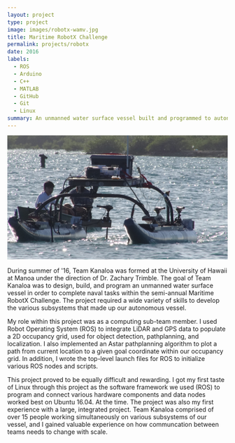 ```yaml
---
layout: project
type: project
image: images/robotx-wamv.jpg
title: Maritime RobotX Challenge
permalink: projects/robotx
date: 2016
labels:
  - ROS
  - Arduino
  - C++
  - MATLAB
  - GitHub
  - Git
  - Linux
summary: An unmanned water surface vessel built and programmed to autonomously complete several naval tasks.
---
```


<img class="ui medium right floated rounded image" src="../images/robotx-wamv.jpg">

During summer of '16, Team Kanaloa was formed at the University of Hawaii at Manoa under the direction of Dr. Zachary Trimble. The goal of Team Kanaloa was to design, build, and program an unmanned water surface vessel in order to complete naval tasks within the semi-annual Maritime RobotX Challenge. The project required a wide variety of skills to develop the various subsystems that made up our autonomous vessel.

My role within this project was as a computing sub-team member. I used Robot Operating System (ROS) to integrate LiDAR and GPS data to populate a 2D occupancy grid, used for object detection, pathplanning, and localization. I also implemented an Astar pathplanning algorithm to plot a path from current location to a given goal coordinate within our occupancy grid. In addition, I wrote the top-level launch files for ROS to initialize various ROS nodes and scripts.

This project proved to be equally difficult and rewarding. I got my first taste of Linux through this project as the software framework we used (ROS) to program and connect various hardware components and data nodes worked best on Ubuntu 16.04. At the time. The project was also my first experience with a large, integrated project. Team Kanaloa comprised of over 15 people working simultaneously on various subsystems of our vessel, and I gained valuable experience on how communcation between teams needs to change with scale. 
